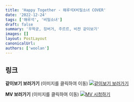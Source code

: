 ```yaml
---
title: 'Happy Together - 해루석X비밀소녀 COVER'
date: '2022-12-24'
tags: ['해루석', '비밀소녀']
draft: false
summary: '우왁굳, 징버거, 주르르, 비챤 같이보기'
images: []
layout: PostLayout
canonicalUrl:
authors: ['woolan']
---
```


## 링크

**같이보기 보러가기** (이미지를 클릭하여 이동)
[![같이보기 보러가기](../static/images/logo.png)](https://cafe.naver.com/steamindiegame/9064857)

**MV 보러가기** (이미지를 클릭하여 이동)
[![MV 시청하기](https://i.ytimg.com/vi/nvBG4zYkJ-c/maxresdefault.jpg)](https://youtu.be/nvBG4zYkJ-c)
